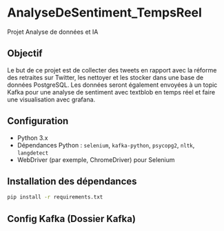 # AnalyseDeSentiment_TempsReel
Projet Analyse de données et IA 


## Objectif
Le but de ce projet est de collecter des tweets en rapport avec la réforme des retraites sur Twitter, les nettoyer et les stocker dans une base de données PostgreSQL. Les données seront également envoyées à un topic Kafka pour une analyse de sentiment avec textblob en temps réel et faire une visualisation avec grafana.

## Configuration
- Python 3.x
- Dépendances Python : `selenium`, `kafka-python`, `psycopg2`, `nltk`, `langdetect`
- WebDriver (par exemple, ChromeDriver) pour Selenium

## Installation des dépendances
```bash
pip install -r requirements.txt
```
## Config Kafka (Dossier Kafka)
